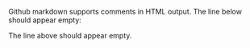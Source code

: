 Github markdown supports comments in HTML output. The line below should appear empty:

<!--
this is commented out
-->

The line above should appear empty.
